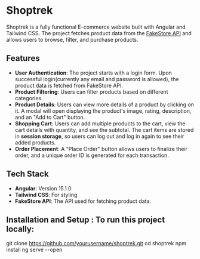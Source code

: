 # Shoptrek

Shoptrek is a fully functional E-commerce website built with Angular and Tailwind CSS. The project fetches product data from the [FakeStore API](https://fakestoreapi.com/) and allows users to browse, filter, and purchase products.

## Features
- **User Authentication**: The project starts with a login form. Upon successful login(currently any email and password is allowed), the product data is fetched from FakeStore API.
- **Product Filtering**: Users can filter products based on different categories.
- **Product Details**: Users can view more details of a product by clicking on it. A modal will open displaying the product's image, rating, description, and an "Add to Cart" button.
- **Shopping Cart**: Users can add multiple products to the cart, view the cart details with quantity, and see the subtotal. The cart items are stored in **session storage**, so users can log out and log in again to see their added products.
- **Order Placement**: A "Place Order" button allows users to finalize their order, and a unique order ID is generated for each transaction.

## Tech Stack
- **Angular**: Version 15.1.0
- **Tailwind CSS**: For styling
- **FakeStore API**: The API used for fetching product data.

## Installation and Setup : To run this project locally:
git clone https://github.com/yourusername/shoptrek.git
cd shoptrek 
npm install
ng serve --open
